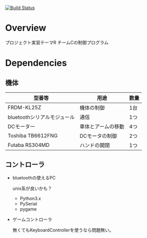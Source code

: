 [![Build Status](https://travis-ci.org/macrat/projectR-teamC.svg?branch=master)](https://travis-ci.org/macrat/projectR-teamC)

Overview
========
プロジェクト実習テーマR チームCの制御プログラム

Dependencies
============

## 機体

|型番等                     |用途              |数量|
|---------------------------|------------------|----|
|FRDM-KL25Z                 |機体の制御        | 1台|
|bluetoothシリアルモジュール|通信              | 1つ|
|DCモーター                 |車体とアームの移動| 4つ|
|Toshiba TB6612FNG          |DCモータの制御    | 2つ|
|Futaba RS304MD             |ハンドの開閉      | 1つ|

## コントローラ

- bluetoothの使えるPC

	unix系が良いかも？

	- Python3.x
	- PySerial
	- pygame

- ゲームコントローラ

	無くてもKeyboardControllerを使うなら問題無い。
